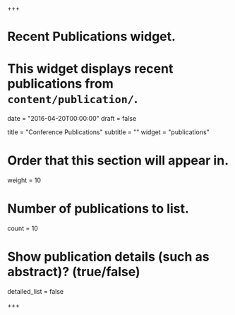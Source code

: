 +++
# Recent Publications widget.
# This widget displays recent publications from `content/publication/`.

date = "2016-04-20T00:00:00"
draft = false

title = "Conference Publications"
subtitle = ""
widget = "publications"

# Order that this section will appear in.
weight = 10

# Number of publications to list.
count = 10

# Show publication details (such as abstract)? (true/false)
detailed_list = false

+++

